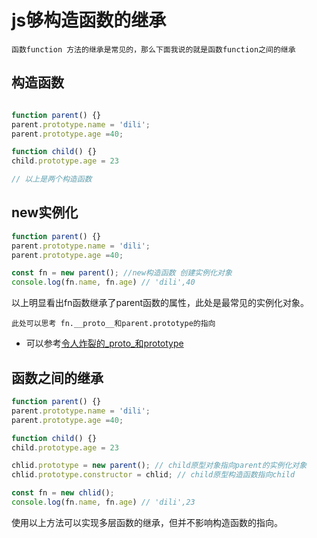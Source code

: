 # js够构造函数的继承
	函数function 方法的继承是常见的，那么下面我说的就是函数function之间的继承

## 构造函数

```javascript

function parent() {}
parent.prototype.name = 'dili';
parent.prototype.age =40;

function child() {}
child.prototype.age = 23 

// 以上是两个构造函数
```

## new实例化

```javascript
function parent() {}
parent.prototype.name = 'dili';
parent.prototype.age =40;

const fn = new parent(); //new构造函数 创建实例化对象
console.log(fn.name, fn.age) // 'dili',40

```
以上明显看出fn函数继承了parent函数的属性，此处是最常见的实例化对象。
	
	此处可以思考 fn.__proto__和parent.prototype的指向
* 可以参考[令人炸裂的_proto_和prototype](https://github.com/HerryLo/Knowledge/blob/master/Dot/%E4%BB%A4%E4%BA%BA%E7%82%B8%E8%A3%82%E7%9A%84_proto_%E5%92%8Cprototype.md)

## 函数之间的继承

```javascript
function parent() {}
parent.prototype.name = 'dili';
parent.prototype.age =40;

function child() {}
child.prototype.age = 23 

chlid.prototype = new parent(); // child原型对象指向parent的实例化对象
chlid.prototype.constructor = chlid; // child原型构造函数指向child

const fn = new chlid();
console.log(fn.name, fn.age) // 'dili',23

```
使用以上方法可以实现多层函数的继承，但并不影响构造函数的指向。
